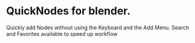# QuickNodes for blender.

Quickly add Nodes without using the Keyboard and the Add Menu. Search and Favorites available to speed up workflow
